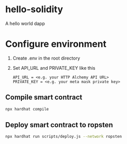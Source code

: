 # hello-solidity

A hello world dapp

# Configure environment

1. Create .env in the root directory
1. Set API_URL and PRIVATE_KEY like this

    ```
    API_URL = <e.g. your HTTP Alchemy API URL>
    PRIVATE_KEY = <e.g. your meta mask private key>
    ```

## Compile smart contract

```bash
npx hardhat compile
```

## Deploy smart contract to ropsten

```bash
npx hardhat run scripts/deploy.js --network ropsten
```